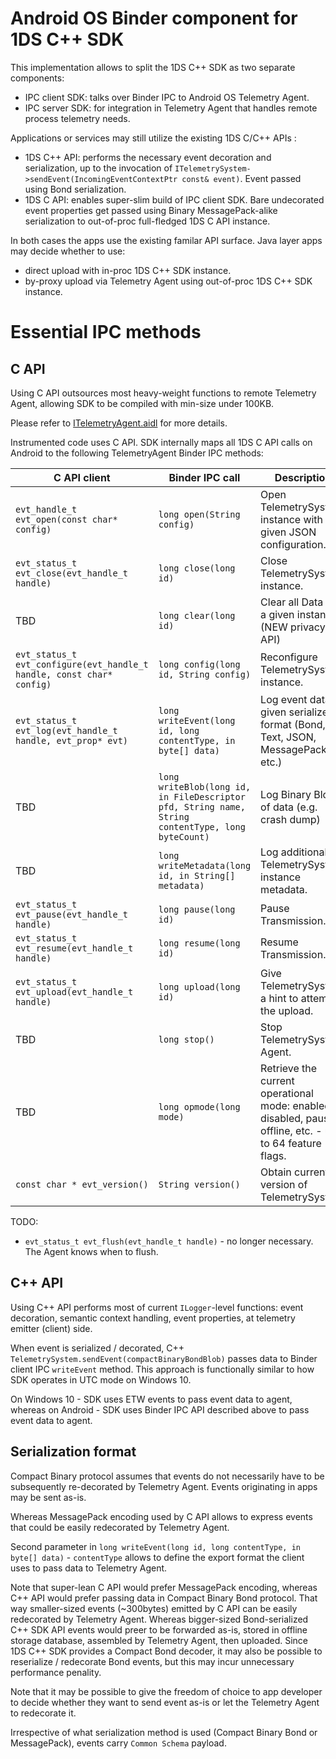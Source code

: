 # Android OS Binder component for 1DS C++ SDK

This implementation allows to split the 1DS C++ SDK as two separate components:
- IPC client SDK: talks over Binder IPC to Android OS Telemetry Agent.
- IPC server SDK: for integration in Telemetry Agent that handles remote process telemetry needs.

Applications or services may still utilize the existing 1DS C/C++ APIs :
- 1DS C++ API: performs the necessary event decoration and serialization, up to the invocation of `ITelemetrySystem->sendEvent(IncomingEventContextPtr const& event)`. Event passed using Bond serialization.
- 1DS C API: enables super-slim build of IPC client SDK. Bare undecorated event properties get passed using Binary MessagePack-alike serialization to out-of-proc full-fledged 1DS C API instance.

In both cases the apps use the existing familar API surface. Java layer apps may decide whether to use:
- direct upload with in-proc 1DS C++ SDK instance.
- by-proxy upload via Telemetry Agent using out-of-proc 1DS C++ SDK instance.

# Essential IPC methods

## C API

Using C API outsources most heavy-weight functions to remote Telemetry Agent, allowing SDK to be compiled with min-size under 100KB.

Please refer to [ITelemetryAgent.aidl](./aidl/com/microsoft/telemetry/ITelemetryAgent.aidl) for more details.

Instrumented code uses C API. SDK internally maps all 1DS C API calls on Android to the following TelemetryAgent Binder IPC methods:

| C API client  | Binder IPC call  | Description      |
|---------------|------------------|------------------|
| `evt_handle_t evt_open(const char* config)` | `long open(String config)` | Open TelemetrySystem instance with given JSON configuration. |
| `evt_status_t evt_close(evt_handle_t handle)` | `long close(long id)` | Close TelemetrySystem instance. |
| TBD | `long clear(long id)` | Clear all Data for a given instance (NEW privacy API) |
| `evt_status_t evt_configure(evt_handle_t handle, const char* config)` | `long config(long id, String config)` | Reconfigure TelemetrySystem instance. |
| `evt_status_t evt_log(evt_handle_t handle, evt_prop* evt)` | `long writeEvent(long id, long contentType, in byte[] data)` | Log event data in given serialized format (Bond, Text, JSON, MessagePack, etc.) |
| TBD | `long writeBlob(long id, in FileDescriptor pfd, String name, String contentType, long byteCount)` | Log Binary Blob of data (e.g. crash dump) |
| TBD | `long writeMetadata(long id, in String[] metadata)` | Log additional TelemetrySystem instance metadata. |
| `evt_status_t evt_pause(evt_handle_t handle)` | `long pause(long id)` | Pause Transmission. |
| `evt_status_t evt_resume(evt_handle_t handle)` | `long resume(long id)` | Resume Transmission. |
| `evt_status_t evt_upload(evt_handle_t handle)` | `long upload(long id)` | Give TelemetrySystem a hint to attempt the upload. |
| TBD | `long stop()` | Stop TelemetrySystem Agent. |
| TBD | `long opmode(long mode)` | Retrieve the current operational mode: enabled, disabled, paused, offline, etc. - up to 64 feature flags. |
| `const char * evt_version()` | `String version()` | Obtain current version of TelemetrySystem. |

TODO:
- `evt_status_t evt_flush(evt_handle_t handle)` - no longer necessary. The Agent knows when to flush.

## C++ API

Using C++ API performs most of current `ILogger`-level functions: event decoration, semantic context handling, event properties, at telemetry emitter (client) side.

When event is serialized / decorated, C++ `TelemetrySystem.sendEvent(compactBinaryBondBlob)` passes data to Binder client IPC `writeEvent` method. This approach is functionally similar to how SDK operates in UTC mode on Windows 10.

On Windows 10 - SDK uses ETW events to pass event data to agent, whereas on Android - SDK uses Binder IPC API described above to pass event data to agent.

## Serialization format

Compact Binary protocol assumes that events do not necessarily have to be subsequently re-decorated by Telemetry Agent. Events originating in apps may be sent as-is.

Whereas MessagePack encoding used by C API allows to express events that could be easily redecorated by Telemetry Agent.

Second parameter in `long writeEvent(long id, long contentType, in byte[] data)` - `contentType` allows to define the export format the client uses to pass data to Telemetry Agent.

Note that super-lean C API would prefer MessagePack encoding, whereas C++ API would prefer passing data in Compact Binary Bond protocol.
That way smaller-sized events (~300bytes) emitted by C API can be easily redecorated by Telemetry Agent.
Whereas bigger-sized Bond-serialized C++ SDK API events would preer to be forwarded as-is, stored in offline storage database, assembled by Telemetry Agent, then uploaded.
Since 1DS C++ SDK provides a Compact Bond decoder, it may also be possible to reserialize / redecorate Bond events, but this may incur unnecessary performance penality.

Note that it may be possible to give the freedom of choice to app developer to decide whether they want to send event as-is or let the Telemetry Agent to redecorate it.

Irrespective of what serialization method is used (Compact Binary Bond or MessagePack), events carry `Common Schema` payload.